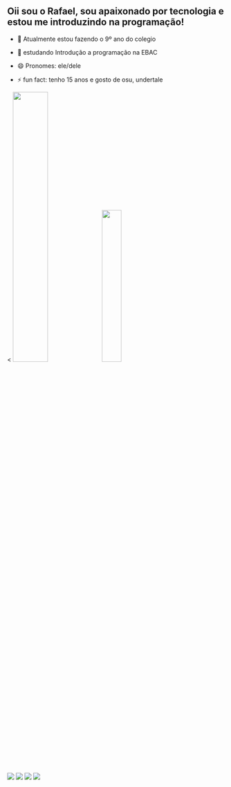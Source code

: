 ## Oii sou o Rafael, sou apaixonado por tecnologia e estou me introduzindo na programação!

- 🔭 Atualmente estou fazendo o 9º ano do colegio
- 🌱 estudando Introdução a programação na EBAC
- 😄 Pronomes: ele/dele
- ⚡ fun fact: tenho 15 anos e gosto de osu, undertale

  <div>
 <
    <img width="40%" src="https://github-readme-stats.vercel.app/api?username=rafaeltsf&show_icons=true&title_color=d77d44&bg_color=3e665d&icon_color=92d4d9&text_color=f7f8cc">
 <img width="30%" src="https://github-readme-stats.vercel.app/api/top-langs/?username=rafaeltsf&layout=compact&title_color=d77d44&bg_color=3e665d&icon_color=92d4d9&text_color=f7f8cc">
</div>

  <div> 
  <a href="https://steamcommunity.com/id/rffll/" target="_blank"><img src="https://img.shields.io/badge/Steam-000000?style=for-the-badge&logo=steam&logoColor=white" target="_blank"></a>
 <a href="https://instagram.com/rfael.t/" target="_blank"><img src="https://img.shields.io/badge/-Instagram-%23E4405F?style=for-the-badge&logo=instagram&logoColor=white" target="_blank"></a>
 <a href="https://open.spotify.com/user/31zwwngpxekjvy7evkemlv4bpha4" target="_blank"><img src="https://img.shields.io/badge/Spotify-1ED760?&style=for-the-badge&logo=spotify&logoColor=white" target="_blank"></a> 
 <a href = "mailto:rtsfpe0@gmail.com"><img src="https://img.shields.io/badge/-Gmail-%23333?style=for-the-badge&logo=gmail&logoColor=white" target="_blank"></a>
  
</div>
